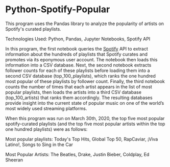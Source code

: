 # Python-Spotify-Popular
This program uses the Pandas library to analyze the popularity of artists on Spotify's curated playlists.

Technologies Used: Python, Pandas, Jupyter Notebooks, Spotify API

In this program, the first notebook queries the [Spotify](https://developer.spotify.com/documentation/web-api/reference/) API to extract information about the hundreds of playlists that Spotify curates and promotes via its eponymous user account. The notebook then loads this information into a CSV database. Next, the second notebook extracts follower counts for each of these playlists before loading them into a second CSV database (top_100_playlists), which ranks the one hundred most popular of these playlists by follower count. Finally, the third notebook counts the number of times that each artist appears in the list of most popular playlists, then loads the artists into a third CSV database (top_100_artists) that ranks them accordingly. The resulting databases provide insight into the current state of popular music on one of the world’s most widely used streaming platforms.

When this program was run on March 30th, 2020, the top five most popular spotify-curated playlists (and the top five most popular artists within the top one hundred playlists) were as follows:

  Most popular playlists: Today's Top Hits, Global Top 50, RapCaviar, ¡Viva Latino!, Songs to Sing in the Car

  Most Popular Artists: The Beatles, Drake, Justin Bieber, Coldplay, Ed Sheeran
